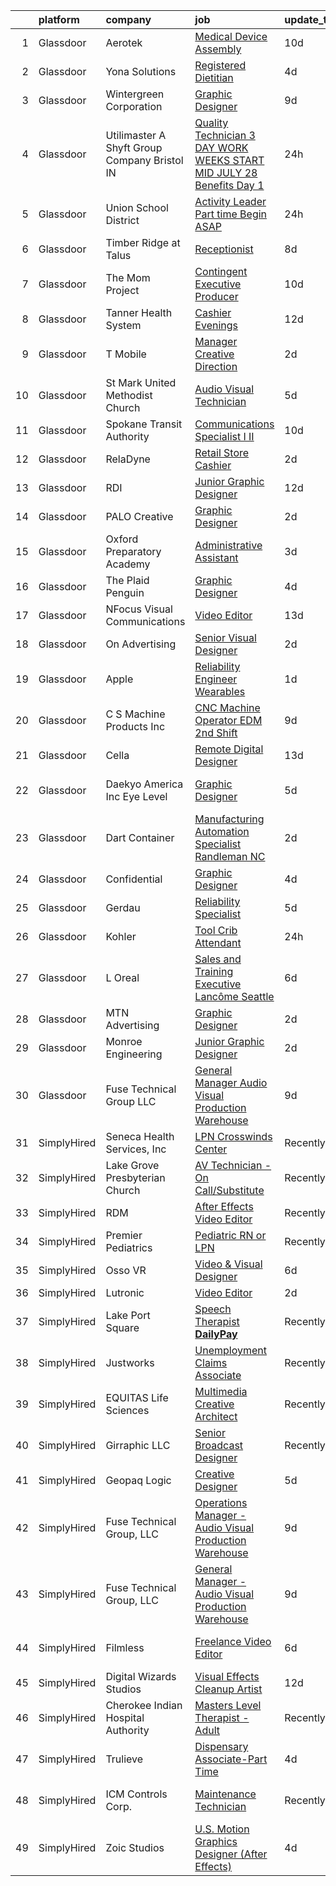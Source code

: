 

|    | platform    | company                                          | job                                                                                                                                                                                                                                                                                                                                                                                                                                                                                                                                                                                                                                                                                                                                                                                                                                                                                                                                                                                                                                                                                                                                                                                                                                                                                                                                                                                                                                                                                                               | update_time   | location                    |
|---:|:------------|:-------------------------------------------------|:------------------------------------------------------------------------------------------------------------------------------------------------------------------------------------------------------------------------------------------------------------------------------------------------------------------------------------------------------------------------------------------------------------------------------------------------------------------------------------------------------------------------------------------------------------------------------------------------------------------------------------------------------------------------------------------------------------------------------------------------------------------------------------------------------------------------------------------------------------------------------------------------------------------------------------------------------------------------------------------------------------------------------------------------------------------------------------------------------------------------------------------------------------------------------------------------------------------------------------------------------------------------------------------------------------------------------------------------------------------------------------------------------------------------------------------------------------------------------------------------------------------|:--------------|:----------------------------|
|  1 | Glassdoor   | Aerotek                                          | [Medical Device Assembly](https://www.glassdoor.com/partner/jobListing.htm?pos=103&ao=1110586&s=58&guid=00000182a04e05e681ad7f9b3d12c899&src=GD_JOB_AD&t=SR&vt=w&ea=1&cs=1_7a16d31f&cb=1660546844752&jobListingId=1008053229617&cpc=1B441CF255E04BBA&jrtk=3-0-1gag4s1m5is1c801-1gag4s1mijcan800-1b98a10a2a1fb40a--6NYlbfkN0BPap4QqC-RfVDUf5v6CdXejzmkfgD3shSagwWhZyoTiWcc9ksImaimfU62DWrMBxZ7HzWEyzm18ckhha4vhpci5mjyNwRKmPXuGx1u8V4GjNhRJrEGVGmuf72F7yQuN38Nn0BDQHlz0yO-xizoc4S-9jF-ut6wK2evEu9E5EIzf37RBu4Gs183cfs9SJzlsubNU3sQJ-soXa1_lkZ_eXaRVGHg07pA-AbgQEgP0js8zfg8c2JMzu-3kUgFWc7s2YRJ-hBcecPAVmXyFYho3fHZDmYbicr_yGNhsW2dkRXhoZHWwP7olnFhZZ3NFdDmNAlppePZzejkE3qPGUl3Cc8u-4XxD97GJFBj-KeqFYvRWZbF63FH1bjlYLzBRrQlTaxIvQnLYurfWDMPN_jk3dUKFH1V3IKL8jKXrqs0aVxBb-E3tUA4O2Ag0JMdKasGctiKb3Lipbo-HK0JTOvtr3QOCdXvfN7Y4VAwBKHSzElxp7WQZth1QIXEM51y5kdefCQpqvXBuImPeHKGUc6Lf3J9)                                                                                                                                                                                                                                                                                                                                                                                                                                                                                                                                                                                                                                | 10d           | Boulder, CO                 |
|  2 | Glassdoor   | Yona Solutions                                   | [Registered Dietitian](https://www.glassdoor.com/partner/jobListing.htm?pos=104&ao=1110586&s=58&guid=00000182a04e05e681ad7f9b3d12c899&src=GD_JOB_AD&t=SR&vt=w&ea=1&cs=1_d7512f53&cb=1660546844752&jobListingId=1008065247656&cpc=F7FE6DE0399BC26D&jrtk=3-0-1gag4s1m5is1c801-1gag4s1mijcan800-c17c40e279578937--6NYlbfkN0BHPBwNNBLqo6YSy8lnIlvANbeajYDBv2Ipczpy1LxJ-HQpAB-vWn48605ANEeJhmQ4roYuhSb61LJKIvJTzEr7-FXdRsr1yBwlTxfBDLgnm3fihUkgY-gD5eymqObru6i6vxCnd4Dcy2GXePAiOyIwb3jh3jAWUF1UbSQkbNROOac-yCw7rztAL_XMjuK14n0gjMFiQlMnn9ADoixPIX2cUf-cl0luICcdze6cUKWJCJzNNnutDlDTFxQclUKJ2SMMfZTZPMAXk_NvVb9wUucBdJHI5bLiQsFvnCN9mgSFdLkHNgWQUhg9J6HqQgwW0ID9hAbMMlTs9X85ipbzk0gvKyBN6d0PbxXQtlDabHQHs6BEYuIBuvfEAw1ez_FuAniqjlwnsFFLHmN64x8IPa_6YYDeV4gUDFp-7tR_kcBjwlHuUTfGvbPKDhtIqZr9D036s0rdRS2F7wae_y5rfGp7AH4RLKOK_Ih4JQyDi4rC9RvK3ZicDjn_LB0Vof6EeZEHP9D6WR3F2kqsmcBPtazP8B0DGZWqZJ4%3D)                                                                                                                                                                                                                                                                                                                                                                                                                                                                                                                                                                                                                     | 4d            | Charleston, IL              |
|  3 | Glassdoor   | Wintergreen Corporation                          | [Graphic Designer](https://www.glassdoor.com/partner/jobListing.htm?pos=117&ao=1110586&s=58&guid=00000182a04e05e681ad7f9b3d12c899&src=GD_JOB_AD&t=SR&vt=w&ea=1&cs=1_9f08f8da&cb=1660546844755&jobListingId=1008056107817&cpc=973E6D846143997F&jrtk=3-0-1gag4s1m5is1c801-1gag4s1mijcan800-63666c8749e3b599--6NYlbfkN0BOdG0MfL0cOT1OSN0QPEpRuqiJyxaT8mswcKoIHsGd35n1xV8ZIJNFMkmWVDTVhR4n62bVFb9-eNgO4mBg1d77lavN8BAb8Qm0G5lHHpwqf0HLDQ1hMTD39bYEL_Rowt86Dq4no_TgfwkrW-e7kjKchaRqHWKkW5sXwSSsGzE1kGS8VNtJ2CqtantPf-a_xG1HWe8H0tuGAwmxfi90irj8W8AUSvKpCgehqhpH3VQw_nraLKKWkdT87fFaMzBKQMKt-nqKc04Pn7w3Slv1LyuKBS2WN9FRzp9AeZvqUhmcAHKkvL2bsB3ZT7Ink7X1CvYSUHhmYAKrUVMh51U-p3yg8pE6bCJFvNUxlXodKocoAtoisfWZJT-0Y8tCKai0X7DIgWHdR1HyRrPUv6eiLg6iC7-Y8D76PAxjn2MYWWJkVeqSp0wUOY_CmEqxnlFIedWoRVARlxLhIOQD4iZsZPS2LpEJi3RCA2oBnKqJsM00HmRZgxGkVy3z)                                                                                                                                                                                                                                                                                                                                                                                                                                                                                                                                                                                                                                                                       | 9d            | Alpharetta, GA              |
|  4 | Glassdoor   | Utilimaster  A Shyft Group Company   Bristol  IN | [Quality Technician 3 DAY WORK WEEKS START MID JULY   28 Benefits Day 1 ](https://www.glassdoor.com/partner/jobListing.htm?pos=111&ao=1110586&s=58&guid=00000182a04e05e681ad7f9b3d12c899&src=GD_JOB_AD&t=SR&vt=w&ea=1&cs=1_a76a2c5e&cb=1660546844754&jobListingId=1008070492604&cpc=0C139D4CAD5A6DB2&jrtk=3-0-1gag4s1m5is1c801-1gag4s1mijcan800-1ece866d127f1be5--6NYlbfkN0CYi_rnJ6tDk9y6Bl7prN6vhWaqnJg32vKJIaeoAUM-eSaFfopV-gBi_PdUFMGZhoPUDvdcpiPRBFFU7M-5jii4OlAPAIvwJYbGahSwh6eZTlo7mIZYrhXDOqMUSwIs91s7XbiRHjiuQtNl5WzM4FYyVYVXvq2_Sq7TTYRuRfwDnXsWXSmY7MtxTe_L1Wh4iUr65fZ17OoYWcjGiM0Q1oxtZIas0n3Q0IWeF3QSOSYjRJTRdfnEQYonmqrzjGKOMJpslwM5ouBH6c_l94muSOe6I3O9LKhsYUxnXhU1t4K_ommLYkqCcuKCsgacIgkAdKbvcQbRxHb1EFHViRebEO-GonlkcVFzEfEVuIxKPUeoNshBPBhJtraETUwByIHQ0tT9qsXIyUxxBR900FsAlLSbQO3E9_b5L6UeO46qxzRdQDszJ-NlcSEHVH6TLcIs6Heg-in2gzM5-V0010EHdObZ_0Ksjcu0a3vAtQ9T_1RqW50e4QwK8PNeHyf8Odrrs0D6dXo4DP4Awg%3D%3D)                                                                                                                                                                                                                                                                                                                                                                                                                                                                                                                                                                                    | 24h           | Bristol, IN                 |
|  5 | Glassdoor   | Union School District                            | [Activity Leader   Part time   Begin ASAP](https://www.glassdoor.com/partner/jobListing.htm?pos=116&ao=1110586&s=58&guid=00000182a04e05e681ad7f9b3d12c899&src=GD_JOB_AD&t=SR&vt=w&ea=1&cs=1_f0cbd379&cb=1660546844755&jobListingId=1008070408201&cpc=44CD5376B8534B8F&jrtk=3-0-1gag4s1m5is1c801-1gag4s1mijcan800-f3a4d5eb60ebc147--6NYlbfkN0Bi-g4OEguhQEx4pjzkmulzkFDPdVMQm6g82nLRMcVRUMnZUr0y5XvhHGPLjYdim24et-36I0Fl6hfvVGyjgYtxD6CXFzDVtQgnWNWA8pbtQxH2KZ4itns7za0E1biC18aweudbPFL2Q4_Dj2Iu9KyAk5W-IIXwU4ufLSB-V6s215MQsOALKlMTniXts2OsXepqF6kdo_47ihhKq-NWMWv97iir335GikxBnJ-QW3eNPfk_mBK4nmWTG7NvhCY3rcJwy8iKtDDQwK7NYsrRI8QcsyyS1ixOLr19OmHIzm0kcCG9Arp6kxkIEqPQxUGPtkjYjbY19tg5AiQpf_vQ_SdagEeRC6Wb88xCwIExZ4lRvMWG3kcNjM7weakBeF_NJsZE3EAzJce8ixPWvQcNHnVCjEc-k7UnkSUaLp0yCuTTcHFZTs2wE9NtGOThZhFRe_O7zwKQ7VT6hbUHBYV8VO69o8OIh4hZZn-5Sbgb5UBQhdHeeW4IJMfJ63EUFSiy3C4%3D)                                                                                                                                                                                                                                                                                                                                                                                                                                                                                                                                                                                                                                 | 24h           | San Jose, CA                |
|  6 | Glassdoor   | Timber Ridge at Talus                            | [Receptionist](https://www.glassdoor.com/partner/jobListing.htm?pos=118&ao=1110586&s=58&guid=00000182a04e05e681ad7f9b3d12c899&src=GD_JOB_AD&t=SR&vt=w&ea=1&cs=1_b8d98ba3&cb=1660546844755&jobListingId=1008057360043&cpc=F0881FB4B112A732&jrtk=3-0-1gag4s1m5is1c801-1gag4s1mijcan800-3402d8197f4f5685--6NYlbfkN0Br4thk0pdpOurELnUPGQS6EXlLjFQ_cb75o-lTh7Fi_dwvhdvifNxpR2UmGjANAovtNxu5gWyR2v1eKT50JiKg8VsExiV_vQ9AIIfKPV9icG1uAHFAyBtGJ-To1H1EpheQrIXj9ol5pMmBR33j5OoVSihZCdfHJDUtAbJtpwA_hovJ0Gg76I_ohTheyn1NTT8wP9vKKIG12dS2P44V8TlaTVg8FTVNZgdkc-iwDXFT2GO9D9N6Vnn2LZbAUB_pjbRBszgt9mLNc08X82MZ_Inwwr8rFID3U-MyvadKaj0h5zAhYYmxhnuAPUA2HVmeTNn8aNVzMZ49zKfXVApSJr8tQv4Ya6rEuQKMdW6Tm1HD5F4frL1Wkx1Cvkl0y8Dg7oGrmXagCGXvFei9FvgWi42FqOLPJ2sV-rGYBhjld-9hQnfFEVhcEtNyZWpx6CB6-SnLNQqskRyeoDRnX2TWHKiotP4kk1xTvA5hRaw4gpQW4mwsHHXJmINN)                                                                                                                                                                                                                                                                                                                                                                                                                                                                                                                                                                                                                                                                           | 8d            | Issaquah, WA                |
|  7 | Glassdoor   | The Mom Project                                  | [Contingent Executive Producer](https://www.glassdoor.com/partner/jobListing.htm?pos=130&ao=1110586&s=58&guid=00000182a04e05e681ad7f9b3d12c899&src=GD_JOB_AD&t=SR&vt=w&cs=1_1ccb4207&cb=1660546844756&jobListingId=1008054367136&cpc=8D52E76475A7E842&jrtk=3-0-1gag4s1m5is1c801-1gag4s1mijcan800-fc51d4500d5b58ec--6NYlbfkN0BDp_epf89aHDQhKpPegNJQ_ldQpEFZQsM9OcONMGxWx6pU56EKHF58QjVdAUvn2gU5GWFgB9KEBR5KY-EWGV8Ae9zz1BubHG1MsYuFSypceZ7K0fh3S5H2TgbfbEl9vDqk9jsY8RalYQ-bl40KrPOzG1hW83XBLdU1kOkW6yqMx7ITmbWm1iAfzrcw91J1dLCM5vcZzykMWaX82KZ9wu9DdMnP5pS2PAHJXaGrMZjLAzw9iO0kvuefTRxhVhAQuVg6Wnkve7lcKZG83DewfSFTlpw5jzATrWCmCJ5aeZfxWlX7qshHIEXS8k9GvGzvJBLledLEEqXXZ46EWVdKYARzOYYg5ICC4E21UjsQ6nqIxWvZO8vpP7c8RWjOu2D48fmWtaXrF_Axq0SbLlmMvg2_Cy3_NgsK5r5q1rF_zKD-c6zjGmCp1zs-udV4c1445cJRrLBlmpkL9mEmDQmmeUzDOBEsGlwNwgXT1VH3sEnLtD0uQ8K8SP2wX_f91FKFdu031yI2LP7EHmkRTKyoYN23uNCOLcXuhbdKoJSAfbe0Wke2mAnZqT1TYtbu3eKXhTpXT1TtdpUNcw%3D%3D)                                                                                                                                                                                                                                                                                                                                                                                                                                                                                                                                                                   | 10d           | Sunnyvale, CA               |
|  8 | Glassdoor   | Tanner Health System                             | [Cashier  Evenings ](https://www.glassdoor.com/partner/jobListing.htm?pos=123&ao=1110586&s=58&guid=00000182a04e05e681ad7f9b3d12c899&src=GD_JOB_AD&t=SR&vt=w&ea=1&cs=1_8fd4b73a&cb=1660546844756&jobListingId=1008047239243&cpc=632C08DE5A4EA969&jrtk=3-0-1gag4s1m5is1c801-1gag4s1mijcan800-498b2623fa146e25--6NYlbfkN0BKCdUMHj31MbvWqdYQ9ut3BVauqM650n6ogWAXNo6TcCcdhyP5BUcVxw6cj4TmECoa17rw2XSr_stcXydH9lPnUrUK2xfusG9jb2TvjdjYxrBTtFBjAdwYoLSRlgSGRrMIQOnQzXcWLvMcozY3GpMJeyDLYqxM7IzgL7EyZS4oxk5X3oKAYd80JV1w02RGMyJAgvXWIGVnpLK-wDT-bi1nyGMtjyMDfxNUrJi1hTHCqK7iD_7-zoOzYGDPXOGN7iTGeyHob1UC7KDeFtDGBPhE9whk-ewxGlZgAYnETI_OiQBGSSj26aF5VFmoCpzhGvxKkC9aBloA4x5tSSbwHqbO_Cyg4XT_7X6c8BFsT0vtv2Csi-6e-y9RhgpwqEZiq5SqCgJS-GREwS5gvj6kLjPByIa8WQkDE3MEuNTbbePfjwje0HQZEzPBQ1uhihYnugw3OHCJG9U2AbD2tyaQ6AOEmgZNAOEwlq1IE9PCeYgjUUVubE4N0j8wA0Qsqly2IMZa2k2MCx6fEADLkyO9x6eUSCds32WLip_h0woqOAJtuN6Vfpv9FzW-eRja7pWVHcfPbY0wUCrlpVoYgLIvM6nxTRoo1pDa6_LGVFBE5bAMiDElbaUniXc7_JOlH7OEkBtOdrLVUGDFyQ%3D%3D)                                                                                                                                                                                                                                                                                                                                                                                                                                                                                                         | 12d           | Villa Rica, GA              |
|  9 | Glassdoor   | T Mobile                                         | [Manager  Creative Direction](https://www.glassdoor.com/partner/jobListing.htm?pos=124&ao=1110586&s=58&guid=00000182a04e05e681ad7f9b3d12c899&src=GD_JOB_AD&t=SR&vt=w&cs=1_48e680b4&cb=1660546844756&jobListingId=1008068319564&cpc=ACAF1607C5C1E404&jrtk=3-0-1gag4s1m5is1c801-1gag4s1mijcan800-ea0a85a0f6f6ff91--6NYlbfkN0DQ26wr4AzmoNOeS9kS7NPMaLEmoS4rCSw65dkfRS7bcLQnteT5HHk91g-s4HGF1gQrU5fbeEKIkrDb2nHv61OEcxz2CJV33xnPWT2BpBh68BnYgHDyjBMDVAICx1W49GFYZ7qnBsHMaVwfsEqpZWiI7TOS2aTV2PajE0gIQHudyFq2puqP6lMg2ndnRI2bP1U-bFKOo3j4cu04XbSQiIBzeL_UdbWdd_KgVWkUt8sQQIEYff_6j9PGs0JgP0tYL9XKaptf49-tqCT2DKK2FYbA84lkOT7G2DmCoOPPq9Ax03qXah9XKtvGjPYylrh_qKoUvTgSOIQlNYyI_W1udJJLC4iqFxSJtvC6qCYkmGbYrNVCwiS-yq9FCdVBiSQKzrBoYdszDMoTvNvJ8fia56ZdD8A7YmgIPDGaOVbRnhqt3Ym5kQ7d6_OUMyVLz3-IO77zS7w98YORpGm3vXN4fe1U69lWqsMYjOYsL3VMCAd2Ot5qp-bcH8wP8vsVXOjPCLa-S91EAe63FrjdcJXQxx7hGVJydiEAeYCQHoWF1w3_HaqUTK8uQXV4nOxhdN27qfn48A3t3Z9PTs6S_bgBUqN9Mr6-fk1rZ7noweAhGGxytcDXu-QD4fpSdjrMj6hqHjBvn65TyKonTWbbF3IVtaXPvaW_7bwkdWe07pguIZ9DnhkFhu-k6tgrOtDhN4KgMZgdfeNpTmoSIDu9q-SZB-gWD8sP-ZZ1hSft8ngUGMEuE9xMFpkJsQVWK9rbWDWg2o6v1Oe7HLpRLduPQ7xVISBb-Xhgd8w0kKpJoN6jeETbO6QJE7aRgd4g3d51gx0cUJnKp7flTx-bkOtcuS1jy3S8byo2BOiQBVFoArKVFlRU6lu9asbetIiTs7feg1dzsBnqXGmo_F6onsTARVTIkJqo63ni6kxfYP-dGiGpAcrLORUehecvCKHrMvKe4jOR3uX-_qktgT8OtLeULUumQlpdK6nRg7mqQNGTHl9dtfCu-oVQI91MIVVaT1tznk63npgoLBHCEArKsGn9-3lfa_BlwLjB4uECcXM3PIRUzJ9fxaphBv0_CDpj5i0EvcTGTJIMSmT5mMKIlppxrlgi0lEM53v-j4JuJNnQlcXpHyQNtEq6dpjudQeX) | 2d            | Atlanta, GA                 |
| 10 | Glassdoor   | St  Mark United Methodist Church                 | [Audio Visual Technician](https://www.glassdoor.com/partner/jobListing.htm?pos=107&ao=1110586&s=58&guid=00000182a04e05e681ad7f9b3d12c899&src=GD_JOB_AD&t=SR&vt=w&ea=1&cs=1_15dd1c25&cb=1660546844754&jobListingId=1008063027708&cpc=BFE8C4BF51BDD557&jrtk=3-0-1gag4s1m5is1c801-1gag4s1mijcan800-6e4ee7e4604d3f7c--6NYlbfkN0C2SVAOpOeIWQkPp9EeCSLxTLheLRty2uanDx8E9nXZ3rFVmSnLRG2mN_7jzAXtY4LhuQvNzz5Vx1cxdoxrZJp09jcaadZAMEoB8jO09QTrXntNjO0gkzjSkXG2Jsv3Yt6Jt0zAiZIcbjwPBKhgUq36-OkEOeclGHHMAbvC47HFaP6PIFgUTD_436KENfo0MIwu5GXcNlU4BtCyl65SPijVCTwnxkhYFRRiXPhNZ8alm8iNVSC1WTj7rCbZ7GUz7Th97F37t3VtF1408Y8M9CzIuONC4_qs0zM_mQbj_PR0nZKpPJpghqcbNllld8X4Oqnzj2FXy3lBtQfqMiXofltEBZcA8_PfOhIyEXpGOVpYO5wrrwLQ5jpRo0B0afi5bpeuJBgMQhpNemnw04aAKohVmd3e5TeOgy4-iU0G86fXFgQywAJthoSWNLvc-fUyzn2OpSq4rzOvJLl6Ge80P40a31PeHucRhMcIuHWTXVMvLE577py3VDpgwr68NVRda-CPHe9xUsV2EQ%3D%3D)                                                                                                                                                                                                                                                                                                                                                                                                                                                                                                                                                                                                                                    | 5d            | Hanover, MD                 |
| 11 | Glassdoor   | Spokane Transit Authority                        | [Communications Specialist I II](https://www.glassdoor.com/partner/jobListing.htm?pos=102&ao=1110586&s=58&guid=00000182a04e05e681ad7f9b3d12c899&src=GD_JOB_AD&t=SR&vt=w&cs=1_2bbf6e7b&cb=1660546844752&jobListingId=1008053269999&cpc=A7A9761F5E24E39A&jrtk=3-0-1gag4s1m5is1c801-1gag4s1mijcan800-ef3daf441f291ca9--6NYlbfkN0Bm17id83gz0cVTF-yeVyZLF7FZLQq5jOlPM2qWh4QNomnenN323fOmCLlXZeTWMXbkTKquYfFXwRa-gBjFWEOipQatTPS369RJqUq3luns09ofznsg_FQcTaM7rwzojCNHcxltuOvvgUNqM-OJpbNyKUSPHeCw2RzNkA5CAypZwH5CeDFdxd9X-QHSbALiKLX6CQO13KdPqR7HN4UkcYFHtccGXmEGESklA0hrgAx5_U5pj9KKGiWk3EP63zbdd8UnXy2hbZQWziGfcx_ioYQwniXCwTjnWBvvedUJuVOarx1BbRCW8MCl7QeZVKQC0Vx9UpwHO4EwVoHKIi6oSJXNVKcCFU5k1uL0yDKfbk3wtnSq0b_zXOGvOQyrnHXKLNdA1Z7BEnvgr9lVyl0eQ0AMQXr8pRo36rha_5vA6x1V9Kse2ULyzCUtf557kv8sf_vK-CaTfhEGA4QiND8VGFtluYzVFoa3o_wusO2_5NUTiEeU_AfIYdDlyPLH5Al40pntkrLoxo2ZcG5a4Ez_wnxYJd4X01Je6NtPYJAS9grlLNneSUU1xOMD73DRxrAgwZPXUsLNL6ezFnUeCi8-WSnjc5B7kKq6gevGBXYC7zUO1h_cwZxI_bQWX4XvFlr3CnTlPpHjAssBt4cQuIEuwZvkF7bRRoS_VNF1E7QGyIJYXI6xd646GJFpF4R5Lc8ZzL8K7Ak8xGeY8cdZK3n_qe6eN-zuNPgeXdI%3D)                                                                                                                                                                                                                                                                                                                                                                                                                | 10d           | Spokane, WA                 |
| 12 | Glassdoor   | RelaDyne                                         | [Retail Store Cashier](https://www.glassdoor.com/partner/jobListing.htm?pos=110&ao=1110586&s=58&guid=00000182a04e05e681ad7f9b3d12c899&src=GD_JOB_AD&t=SR&vt=w&cs=1_16d3b874&cb=1660546844753&jobListingId=1008068877502&cpc=F17331D9BECC482A&jrtk=3-0-1gag4s1m5is1c801-1gag4s1mijcan800-b36aca53aeb8e88c--6NYlbfkN0A72-8lX7zhyQqvAwBLSO_TxQLukvLk7KAx6eFUkC_Mthfu3fXaDtMAnETVJLbT9yH2MlpaD-oTSWf0FaDG_b73S9K9YZoVP6hJ05W9bxpVlWsDMDLcbZumcPpdzecj_PrZ3oq1WyEp7u0MoVcIOUwtFnDgMBLB799CnqTzvXJB98-2-kaTCoyyujXxktHbZQzkzLM0i3smouTqWNvanRyqClQYi1V8JbRoCDRWDWO-sehK-NNXe1zp12vllxSaTc0YRvLRWk6-iyGZXt_teTrBsGA8sOVvzUMkc88fxEiRuz56QULTNPC64O-qz84mC8-nIktHva4_3Elbd1JSIIWsi4C78AxiIanLWWpI1pBvnx2hX4CuGBPa1OwnbpLXUNLPEwnBMx7z_4A_V7GDHzQ1_CVrefDHMC6p44yTY2QSO3uOLpatZ8oNXk-xhC-REzcWaxQEBxei4tsrt4e66WbPrcq4VBzj50w941LyxiZqYnmrIQB3awd3rTMEdK-Da5mEwaoHqQdgeQASc6tx5syAt0ND5KBm9I0%3D)                                                                                                                                                                                                                                                                                                                                                                                                                                                                                                                                                                                                                          | 2d            | Delta, UT                   |
| 13 | Glassdoor   | RDI                                              | [Junior Graphic Designer](https://www.glassdoor.com/partner/jobListing.htm?pos=108&ao=1110586&s=58&guid=00000182a04e05e681ad7f9b3d12c899&src=GD_JOB_AD&t=SR&vt=w&ea=1&cs=1_db93da58&cb=1660546844753&jobListingId=1008047792371&cpc=B2C3004C5D07113D&jrtk=3-0-1gag4s1m5is1c801-1gag4s1mijcan800-d8ef0bc2bbcec5d7--6NYlbfkN0DdNONLqhA8z6QrX6vw37qu8cGScUjPKwqVQr3YAsb4-0eBp-RYgg9wh7qUk48AVuOAqBxdSBybmM2NVdrChKCzUqsdmJE5szkNoDt_nK-dxr4xOmjaPFYfK3XPOWXqao4BdprBO8pakyJxbCgT4nXyF2QSqlujt1moYQTE7-Gl-9xz_0d1RPv7OQT1_IkqpMH_IUdqwXHAM0m0WntlVn9KK0JbT6UxCFrCjC2_GhTGP26UY0O45z-MsAG8Agt9SVlFNzA_6BYPbtwa1ZWJYk9UfTdmEQ6RYxsXVqVvS97YQH3lUosFu3XDcUUNuxC6Fmbv7tlOI_5LciPKe-QdZKF_kKOIOTbfuPGI41MOXRU1g06N8Qn61RazMDt9kwD1th-d1n86WNDUdogcLuya9E4SerU4fp9JrCzP9hdMg9TKTx1qpeOULJKXiZSL9KlioBxe4q1txYK8a6mkwxyXpmGCLToFLNZiX26kuJ9WibZqnq0LT8smn_Lp0eZKJxHgJhhzC6BxB4XXHA%3D%3D)                                                                                                                                                                                                                                                                                                                                                                                                                                                                                                                                                                                                                                    | 12d           | Rochester, NY               |
| 14 | Glassdoor   | PALO Creative                                    | [Graphic Designer](https://www.glassdoor.com/partner/jobListing.htm?pos=114&ao=1110586&s=58&guid=00000182a04e05e681ad7f9b3d12c899&src=GD_JOB_AD&t=SR&vt=w&ea=1&cs=1_85764a49&cb=1660546844755&jobListingId=1008068690843&cpc=AF770993EC679D41&jrtk=3-0-1gag4s1m5is1c801-1gag4s1mijcan800-afd6fa2a1e1efaa9--6NYlbfkN0C2SVAOpOeIWQkPp9EeCSLxTLheLRty2uanDx8E9nXZ3rFVmSnLRG2mwjCX1CB9XqohMW6gPayc8HKZ9y1WDRRkY20biAkX3TFkqqpiYaD76Z5Bm-tfANsK72nN7_rdT85jg5mkQ4LScTgoN7Boxpn_viYvV6Qg9ViMezNOtNB3RwtPExx_jG6Pat8MSGHseBnNl91HoOTFBGtWuQ8Rc5C3J4WrzMi5BgN2vk-6H34IsE7J7SsHqRF5tpFkmTuW37L63h95U9Sa1AQEY-__sSHetsxii5nFeuwKF6y8M0uzJY5eRTx1CV2URZ9zMjCHFBLPXwUQYO-f5vlrBH-DVnoQZiXirUT4aAiNE4YQoo6-qd0TECTSP9yRVzm6jXI5S1YhH4KsPDHPrEq11DEMWyHngYIArTPPQQaiAv0pD4MrfzQo7Yv_N3GDaN9HdcD9JsK48mEw-Ih-s285GyAERrZohTP6sxgvfEhr6XHRV0w9ro1t7b_PNqjH)                                                                                                                                                                                                                                                                                                                                                                                                                                                                                                                                                                                                                                                                       | 2d            | Youngstown, OH              |
| 15 | Glassdoor   | Oxford Preparatory Academy                       | [Administrative Assistant](https://www.glassdoor.com/partner/jobListing.htm?pos=128&ao=1110586&s=58&guid=00000182a04e05e681ad7f9b3d12c899&src=GD_JOB_AD&t=SR&vt=w&ea=1&cs=1_7e6b7284&cb=1660546844756&jobListingId=1008067388614&cpc=F41FEAB56D215062&jrtk=3-0-1gag4s1m5is1c801-1gag4s1mijcan800-b12f74abba628af2--6NYlbfkN0AMXcFdFWAom7urjFbixIx1mC4nI7Cra5WS0yckyZpBxqOeiSkYcfz4d67dEAdTdYurcDZOeSCQHuvskDpFpO90w8iPnYXeWx-ajtjHkZG6asna_eTXbzgNA8ZbAvItFoCycnBVWMLdLPVfJ0toJ_H9vM6ZTq3Gi6D7A_Qpavo7FhYE_ueLriyJAo5rLtlo0s88hYWqe-AgLPIP2q21bidL6s0sCyJrMcddJSRoc-xZh7dzmMTig00eCS6Sv_nOqr1ZexsjS-XMGQmmMYg5Un7IAcJ-vLRoXxGS_kqVnm4LDf-2P1IznjODRvYew5SRwGDxPbR_F1Z9cNnXjNvAjuoQixt824c3wnmUNcxhejP-6-KyvMQIRcJXJoeaj8yCtbeqPAM9YD1Q66NHXJvkreplsKNHSpOG2h31ZPcxNTF7ano4aGlmmxlWAitmivZEg-66ccrrJYuxWSd3xhAjAtZl7Yr3zTcJtxmssqjDsXud7-naloE6u6dEgy-kU24pcng%3D)                                                                                                                                                                                                                                                                                                                                                                                                                                                                                                                                                                                                                                                 | 3d            | Aliso Viejo, CA             |
| 16 | Glassdoor   | The Plaid Penguin                                | [Graphic Designer](https://www.glassdoor.com/partner/jobListing.htm?pos=121&ao=1110586&s=58&guid=00000182a04e05e681ad7f9b3d12c899&src=GD_JOB_AD&t=SR&vt=w&ea=1&cs=1_f1efa218&cb=1660546844756&jobListingId=1008064898417&cpc=75B6770C194DCF89&jrtk=3-0-1gag4s1m5is1c801-1gag4s1mijcan800-823583b0a8c5fe24--6NYlbfkN0CKNvdBtBh9SnuMcnkEvhJOJZTsmZHyY3ybnWicrfIHv97nR43vVhO-zouZqeg3VIB4hUUBJP4eFlOAxfWnSczusT5tQFT2s0anS67-HNFjArhKvRd9NGwCotoSG6u_X08ymLEMnpn2xzWXpo8Wd2weJpsEXcD6orz2dgXr7OwNy9kAXKe2FBM7twoUhBlp4egLZ5-N_5yBevxOrO7WoB_lujLIbgUNTp_OOgNEk5R9yJ_tQOoQGGov6o2qmQaQmlerleig2ziYpXc85pRZlo2w4eD_1At6bhge2L_KO1IkEVw_8c2OQeMGhhFpYLNgvVSFpbRlq0kOp4XkQewf_SVcqnWM84dkSNSLwhJbZBQfO0SlKjDhhfB-tXbByQjKPCoVUdaeYqtKGsoY2RYuP2jNjTRU28pWqBlL59y9ZvHp_vsK9qkmP1yHODGEMUNJSZTsipcFqfgOXjEgi3ibBMiWDYsIaogPGL5JsmibW5SboMJ8uPsVCVG8eAzmt0D-ZkU%3D)                                                                                                                                                                                                                                                                                                                                                                                                                                                                                                                                                                                                                                                         | 4d            | Charlotte, NC               |
| 17 | Glassdoor   | NFocus Visual Communications                     | [Video Editor](https://www.glassdoor.com/partner/jobListing.htm?pos=119&ao=1110586&s=58&guid=00000182a04e05e681ad7f9b3d12c899&src=GD_JOB_AD&t=SR&vt=w&ea=1&cs=1_19d1e976&cb=1660546844755&jobListingId=1008044745124&cpc=1D891ED3EFC3904E&jrtk=3-0-1gag4s1m5is1c801-1gag4s1mijcan800-cd67fc8354c3cdd0--6NYlbfkN0CPEiJEzZq4I_K6S6Q9VC1QMfIsI0INZ1UYi7vjgDL48QRk5qILklQZETsgXmrIcJ3RbwxEKTS-GeFnaN7HHC0qf8WliRQfpflbY3oW6qNJrtIKqWOw7AdzVTgnxNfViukoyEHGz90V949r9o1vL9a5bqzRIxXscYFyG76gSFNp5vGN8GgOlBSF8uBv00ubxgamN2iAzfpp6mZYGNDE1auwHzicl8UFxuRWVCvtiKLJOIe4fuV9Nu9TU9no9qmP8hXV_Gb6SYa0W1NCi1Ju-UmfdkJG6CqH7fLUQzEv0MCnxuw3Wc4IpbA2ylfKiESCUuANk0pFBnzqLavJK51ms9JEINOJnylrnE73lwQUjky_Byyx5HbDBMxYTc9n8IGGt53G8iGtvPuMPPHguIlkA-4YX1sEgTwQSBKWY7kwLOy1wlfQ9SeW-bhAqFeBsVQzGKeV7iHlDjpbf-Sul43dtcanFvMBcBDOvy9jUfaywPFeqScqQcN5I_zO)                                                                                                                                                                                                                                                                                                                                                                                                                                                                                                                                                                                                                                                                           | 13d           | Lakeland, FL                |
| 18 | Glassdoor   | On Advertising                                   | [Senior Visual Designer](https://www.glassdoor.com/partner/jobListing.htm?pos=106&ao=1110586&s=58&guid=00000182a04e05e681ad7f9b3d12c899&src=GD_JOB_AD&t=SR&vt=w&ea=1&cs=1_4e55fdb2&cb=1660546844753&jobListingId=1008068888667&cpc=EE7F0D06914A6BE7&jrtk=3-0-1gag4s1m5is1c801-1gag4s1mijcan800-27268be234df4a97--6NYlbfkN0DBKcLkHQJdWO0x6NE3hcPtMelplUmz-gl4lewHm68Zk2tgVHBSQ3M1q_UvSyhb69hhFl84UahDphYmm890IdEwkn_B7W-TG1ygd3ra8GJ07ulWL23qL1EiHELCMh1EHHQpquphheumxw5F1svTeO0raewaLbfEPmn8EYSjX4plJhgZuiyyAI9XQoHt9Y7AkkHamTF9Vx0N4ZuY7D2QYRvvls4cvOaXKjRtNXUfXQ7-WGjoFqxjJRtuO6whPjEr17WGG4C07QJnd__pQtAIJT4EAep3Hzi8IThs4tUBXILMfIxKaaiL1jpzyquTGulTsdIEzm58EW2_i3-zVqUCPhMALEBheqA-ni1VyNEzI701tRnWQ_Oz_cmdwCwRiYY3P4olIHU3nM7R3HkhNrpAcJKjpsHm5Iy8YFz0NFenFoCDLRMZRdWEYDgF2TAUYnKF2RP1gfUIpiVMQJ4ggfIHscwBU0gGyOS4PXtV7miKMm-mdtFFY4_Np4KagXwJM5E6ExBzO_tyCKDhlA%3D%3D)                                                                                                                                                                                                                                                                                                                                                                                                                                                                                                                                                                                                                                     | 2d            | Phoenix, AZ                 |
| 19 | Glassdoor   | Apple                                            | [Reliability Engineer   Wearables](https://www.glassdoor.com/partner/jobListing.htm?pos=129&ao=1110586&s=58&guid=00000182a04e05e681ad7f9b3d12c899&src=GD_JOB_AD&t=SR&vt=w&cs=1_b8c89310&cb=1660546844756&jobListingId=1008069556032&cpc=8795CF9063CD573D&jrtk=3-0-1gag4s1m5is1c801-1gag4s1mijcan800-d4681b183c7ea827--6NYlbfkN0BvKrLyj5gPmtZO9T8euul8TCxuuKNOtzRJOomxnwSEodTz2Bc-sPZlO_uSwsktAejuHhZ-rYYN_ADalGXcsfFh4GTA8eebYCS_qSRYoEJF7JRksK4EH8kY8qsE7LffMT8daFn2_irPO9mslbinlqWx1x6RK-1l7GnzHfHnOn64YTNt9Bz6Czh1xGvCAXeflKMmodaqh5Yd5nUxXV0JIE3E4TpM-7mojcnwPpsBlFDOn6YXJr39MjdMLfehUTuw0IGS-jZP0mid4Lxv9O6_thRToWFI-7ByNNgv9Q7gbqUDctazs9hurufrNvAEb2SAa6MAz4o-i2HGggit_pCtTM_3K_T5bjMOICYQnhtrwNPaxyvffchw4x6coDAXvZligzaiVSHJ25YcsQIF5BnZolX6PsMTXkk8a8bINgqXrr2KAuuKVaeQJ46t9OSG0pA1-bWx4qwMYKryqehxQD0C8uYYMfCz16X9PpNoS3i9glNHONrD-pVndt1s0cvajKGoKziMzUzT54nOFv0HZiIRg2K9PM2_aYYYLJANZS24J8M6EAJNG2pono6RKAwLKb2fc4XFQOydS_5dmYcHEkMA061YNsMzp-hB8zuPOtIeeQ9ix4aiDczf2fp2ghEnr7Bp6Lo_hhoJOYYd7KhA_LROy6U1DNW7mYvX_XhLanqvk-S2nHLcsNBq6qGRHGRNifPguI7-egbTlC2h1us3pQXXMtwLPEKW9Q3ghnEsWT_jNyKtsvEFqifKbznmoqDdkxdz__fCP_LGMJvwfHPX7FcHUPoQC7sIcoVZJrqA89eUwk1bkkBh_RViJDKfRCIsPj7E4GAyG6Q1ILCmhovnAeQnNTr5jmmtDveEf8WCr3eRzN0WRizyKnVwUXhsGYaNk4AHBt1wWcZ9qiP1aiQO8lANModAK9WBjkAYb6byP6YvpFsgK-UktCSC0s-2wgmxlY4KrHppniXcd8gR1OcyexdzSTnE)                                                                                                                                                            | 1d            | Cupertino, CA               |
| 20 | Glassdoor   | C   S Machine Products Inc                       | [CNC Machine Operator  EDM    2nd Shift](https://www.glassdoor.com/partner/jobListing.htm?pos=109&ao=1110586&s=58&guid=00000182a04e05e681ad7f9b3d12c899&src=GD_JOB_AD&t=SR&vt=w&ea=1&cs=1_89185b82&cb=1660546844754&jobListingId=1008055389388&cpc=54F93F5C0A7237D4&jrtk=3-0-1gag4s1m5is1c801-1gag4s1mijcan800-a8f36db0ff17f792--6NYlbfkN0AYQCUbatXbiz87QBb4IeQxt0ZfzY1fLxbG4pXNvbm8uPd2KAdcRwLMtQDQdlHjnOXF-xHhHi5Y7w35PIaIttJqEXtpRQ9AC-dZbIJBnj5JowyRMfsEPBPanke1PHWQCly1KOTGowfV7bebuyh8MCq7EPgAK5LgljmeEhspQFrGZTxtF8FaZ0-b-UJfNQ9djuqwULarTICBwVK3jR8aWp9FqLvNEO4ifOjpNlz0oC2A--uTx3FBi41JITSjWPnfJyrkozepMYCd2vDfd4gWGHROl6UpWJxt-mz7TJVUAdZD-enMFpvQdTo97c706cZHAT79DZGw6ZCmBnkESszvs-JT8qkXT5JkyZhNXm6S9wFZC8FgQZKXjeRWKZBbIcNV3COMdSn1v4AEWwNG5IZrHp3MeXH4SIB8l_tPvZmd6tiW1qKe3IOqBClO2U8HBSbhZLMpjS16xIdBcbEhhzK8hfcVAiF_3aAkN5qkBDhbbiv0v4kzIpqh7_dSDkSC92PDAceP20YF5pLoI09XiyygfWFabZN1D5igpZY%3D)                                                                                                                                                                                                                                                                                                                                                                                                                                                                                                                                                                                                   | 9d            | Niles, MI                   |
| 21 | Glassdoor   | Cella                                            | [Remote Digital Designer](https://www.glassdoor.com/partner/jobListing.htm?pos=115&ao=1110586&s=58&guid=00000182a04e05e681ad7f9b3d12c899&src=GD_JOB_AD&t=SR&vt=w&cs=1_25374d02&cb=1660546844755&jobListingId=1008045065446&cpc=AC285F3A3ECA6BB0&jrtk=3-0-1gag4s1m5is1c801-1gag4s1mijcan800-04b34a2be98ed296--6NYlbfkN0ABL5jwqrJX8j4-zsE1pdctockIOMh3bUiDojLxDHSgft-IBPHc-ugKxXUaFJpc9dff8iNwAhfVoo3erchRcY9qKtVPUJc7OexNo-7Xw2P7SY2uK_SDtZZbcwb-lANVE7hbjbxNKr7iH7IC8etx8tkIbfNu38HBo1cQSNAK97IfZEkkevgLcspjkTUt3ry7D0fMwyt0I6XZFt6-epoDU7WuYfqAE-zsl6Hxppm3H302yhBh1AF2NDWRgqhlzcOSILE-8MNfUXDU0I8DNPKrZp8o2VALiHunlvRrb-sCWUheJIjby8Qh40xO0pz4VaX3P41Pxt7qzuC11VYEWFPOusM5AC-cNxdEJRQ68fTdyM7CX3juRjKQpAoaDCEnAC1j5D1RZ5iNtp5K6unkvls7xDoL8DqRGcgaEf7A8fjUXYalCyaMBxfmLc1lwj9XGMNg2ZF_1l_llvI3jdF92pS_JXQU4E3zqhmNgxbdKK3YesTD7SDegrHwCTPZsOGxZbuv167RFl9THWafFR8Fyx1gzAVMjjywMJ7cB5LwXrSzXAajGNOmkNC-p95g3AAn93tREfecWtkxo5zgvRtGvxse10P9vvMGnezR4zjQLvc76a_GlMzKH8eN9SgDvNC3FJUuvIFE09REGZPPauZJgS2bquyVi7LG_h2UqThXv4Se7s_-QtLdjMSwbbt6pTwqaVtft6HQl3T4Qi3vS5n5qUmitBVTSj76RqdJ2NiJj3cLN6QGhd9cMn8p6NIc)                                                                                                                                                                                                                                                                                                                                                                                                     | 13d           | Bolingbrook, IL             |
| 22 | Glassdoor   | Daekyo America  Inc  Eye Level                   | [Graphic Designer](https://www.glassdoor.com/partner/jobListing.htm?pos=112&ao=1110586&s=58&guid=00000182a04e05e681ad7f9b3d12c899&src=GD_JOB_AD&t=SR&vt=w&ea=1&cs=1_920dde26&cb=1660546844754&jobListingId=1008062939924&cpc=F5E96E35A1725171&jrtk=3-0-1gag4s1m5is1c801-1gag4s1mijcan800-56a7dcd857b4dfcf--6NYlbfkN0AYUfIZYEnw0ZWLQ15-hEi6qBVkEbDaUIDtRag2rCwzGPK1xRKJNznJTqjnH6f-Sn_0zZqn66lKwSg_7ud4sMe6HXLcszS9QszcMoGEc8aPczjgcXVyphYMEqseWzmAMNaVO9UCznHweicvlzwodL8U-KJwdiIBvxLOxeFHgPRNVWj6bw_xFYWCVvbch5hR5PUYBLaSyDALhuwbaeDeUrxqIrYhLqOR8w41V-nEWLfo-d_6iaG4s0H9Iw05Mt5io7PYKprwqch_pl4_SckdhE2d_MktvsoFDFCUXw3rUdMwxiP8cefjLp6EwqVmGMT5ItPvr-TG_GjLxtPSAGr2dTVFLnIcUjWmSyyNqavOhTyk23hjN1wQo5jk_KPd6-iIVYWAaZLJv1l_Uwj4teMKecKw2xiMHR6Yq2fz04FNkvxrn6cAkj7mgY2tgAivZa8Yoc2Eh40S-kw2QDH51Y4i148bhiCX-837ZfQNfd6hEaVKgVwmYEJvV3PnzJImc8Dq06g%3D)                                                                                                                                                                                                                                                                                                                                                                                                                                                                                                                                                                                                                                                         | 5d            | Ridgefield Park, Bergen, NJ |
| 23 | Glassdoor   | Dart Container                                   | [Manufacturing Automation Specialist   Randleman  NC](https://www.glassdoor.com/partner/jobListing.htm?pos=120&ao=1110586&s=58&guid=00000182a04e05e681ad7f9b3d12c899&src=GD_JOB_AD&t=SR&vt=w&ea=1&cs=1_7c6b7feb&cb=1660546844756&jobListingId=1008068488243&cpc=BA15C3E50D27FFE8&jrtk=3-0-1gag4s1m5is1c801-1gag4s1mijcan800-a792d7ec83983ba6--6NYlbfkN0ACefzDl8eC-3FP_w0JZ024RmUTBgK-VQ6z_-3PnTW1aaehEkk-pkChykiHlkufMlfwRAgiBZ8VFt3xp0Tfjv40bsnUhC2Pzr_p58l73LUG6ZkzembyxxKAI-zdVXexkt5KfipMMs1Lhip5utS_7dbgsNMrSPM9mkSdOZ9dkrU1pMF6G0d8Fby-0iSSnQkouGNqRxUrrTjParkIH9hr3Nh_6EXV4S5MGmD3mMYZFyAV7T-eel_djhK9ajgRDULPnwunDlQEF6GKkkRDodQAJObtidyIOEk7VnRRTSaIpq1ODRsAz8oJ_Y-D51E7uv5seM2w54d3lZlMkehVoOfhvgl8XtwfAApZxJVnis3dpqK9HP0jSVGAyw9LpIBErhGq7hPOJDFFTkRYiTYkdLYx08APqX64LtSoikB2u7NV0lySpmg_Fcj8JumrzXTikJ-p4vaNVnTrwJWsmbwsEdTJ3jmMznhRKhAnnxwb7oDpCA1b4KeDBDozXx6lHe2gl4Whws0%3D)                                                                                                                                                                                                                                                                                                                                                                                                                                                                                                                                                                                                                      | 2d            | Randleman, NC               |
| 24 | Glassdoor   | Confidential                                     | [Graphic Designer](https://www.glassdoor.com/partner/jobListing.htm?pos=101&ao=1110586&s=58&guid=00000182a04e05e681ad7f9b3d12c899&src=GD_JOB_AD&t=SR&vt=w&ea=1&cs=1_90e76531&cb=1660546844752&jobListingId=1008064714259&cpc=E706C0852E54835B&jrtk=3-0-1gag4s1m5is1c801-1gag4s1mijcan800-5f311a26ce1879a9--6NYlbfkN0D788tVLZnHYB2JKTLmCXo4PydfvtZKcdbYx6lxKaz3IiSI8Kq6TbbUkfBo5TFMGrjtQIvXXQHdRSCK7oc7zOhrfYSftzTKQG4vtdXR4l9lRHQp2wJ8Uxm8GVcg2MY4tUMGRH4PDyrIBCncEwduDCHiCcihwDEFot1oEp_Clj2k9uoS0x43yvC7DWfuv_VasdLN5wLQ9oQbDtyT6p3QHbIgET0FJsI0u2tpyL4Y2DuT_CW9zOKhQYhid8HfkIIiQGXW8OyxkCpGZZU2-FS7yUYsOxkRlpZu_yf2-HB3R786HOpRWgDFEgPZaycX6LowovbFA-wBI8IZuQn16fWZd4RuQ7cPKSNkJO6CC1vxDGWAds-FPAL5hict9fbpyYv4vTH0UeM_xbY_oPCtW9QbXrDmq7um1-owdT_LfGO2jYDHbCix27CvGyYvvBzoTRClRBXbdo5piR1WWO89BIuPkb05dH7CcJ3SWqP5cD1IgEwj1cBXQj02qmmo1HGZJE5pTE4%3D)                                                                                                                                                                                                                                                                                                                                                                                                                                                                                                                                                                                                                                                         | 4d            | Melbourne, FL               |
| 25 | Glassdoor   | Gerdau                                           | [Reliability Specialist](https://www.glassdoor.com/partner/jobListing.htm?pos=113&ao=1110586&s=58&guid=00000182a04e05e681ad7f9b3d12c899&src=GD_JOB_AD&t=SR&vt=w&ea=1&cs=1_dac8b08c&cb=1660546844755&jobListingId=1008062656211&cpc=39BF0EDDD7C951CC&jrtk=3-0-1gag4s1m5is1c801-1gag4s1mijcan800-322687e7bc3a4466--6NYlbfkN0CV4MRHGmbU9INfLeodRyqm3lSWhTl0RvXwAU_tfKYFyCy5L2gJyhUESG6kCFgdff7tjZ5l5S6EXyYNwd4ve0RDRpReHf0syyVHrg8PFCITXPHqtVecjdbkIbdb-8sgdwwMHRErGEC6KQgqxFdUY-Kzm3k6kCQqdzmb1agLyI6GWcnynzDooXDl-TyKUZzrJVfO0OoDETLy0zpPUcNNGygjqQkJAsz7IifGlHqHcO3QJ5YvjVgPJMeVGur58zk7950M5Q0vOrD3xI-oKBt5sZUUu4Ce8zKVm4XFq3Zd3glDzjGvdQeARK64FIFVsrtalYzBHkwf1RK7YXBVKFg6Wy8iW3F1fP2-9LKFadN39jdTcdxh-t5BJ8Y17WrYSJsg4Ql8Ge16OGwvXJL2JTAf0NDeRz5XkPSM6Oas5sDWI5rj8AwZWvESGxQQSImT2xgQAYvCT88B0Ca49vAhHfL8iMKz9InjI9v6Yru587Jzsmf3YwFHikDUUp430oBrI7KBSEJ2N-1iYMPpOQ%3D%3D)                                                                                                                                                                                                                                                                                                                                                                                                                                                                                                                                                                                                                                     | 5d            | Petersburg, VA              |
| 26 | Glassdoor   | Kohler                                           | [Tool Crib Attendant](https://www.glassdoor.com/partner/jobListing.htm?pos=127&ao=1110586&s=58&guid=00000182a04e05e681ad7f9b3d12c899&src=GD_JOB_AD&t=SR&vt=w&cs=1_4993a4d3&cb=1660546844756&jobListingId=1008070710730&cpc=217C45A42544DB93&jrtk=3-0-1gag4s1m5is1c801-1gag4s1mijcan800-116b02e17e4e7b4c--6NYlbfkN0DdDuPB8FJ6X3bI2WFNvkJ1onUvGsJYPKob8NZI8zGYL_st79sxfBUqrLLSmuH24a4TeILC7IlH3O0yeq2_91klVBoJdYw2gzG1T6RwIEzB5hhmYR7IsDspfl4XruKbMcyRMfVgiCjilyieG8cWZ3MJ_ljci3RttNKQKtZ-OYAJxh5D9yIJc88IQmds1_ywOrgWKs3aqilmrO3Xr3HxF7Gm20olk5DYDzVIvdPaCQJDczwhvcUkfhqDyLrO8E0vzgZXxdrl4zM0d9vAWOCcTajRnoy3B1_n4O8RGBwowi-cE_b7xe8SBC0j0w2dSywR-WdWJlftULSX4oOiqtpuh49OrQLem6gm70uAij7ICB9kODxnH4sXF6m_99NtRFeD4Sv8Oq4J1PrK-cqjFVosLv02k7-lGcyvQX-n6dYDDlss2Rfa3VyTmYKD)                                                                                                                                                                                                                                                                                                                                                                                                                                                                                                                                                                                                                                                                                                                                         | 24h           | Hattiesburg, MS             |
| 27 | Glassdoor   | L Oreal                                          | [Sales and Training Executive   Lancôme Seattle](https://www.glassdoor.com/partner/jobListing.htm?pos=126&ao=1110586&s=58&guid=00000182a04e05e681ad7f9b3d12c899&src=GD_JOB_AD&t=SR&vt=w&cs=1_cb2c8837&cb=1660546844756&jobListingId=1008060382777&cpc=3BA4CE39D5B5DEF5&jrtk=3-0-1gag4s1m5is1c801-1gag4s1mijcan800-5a0953414041bdb7--6NYlbfkN0B--xwTx5z5GtX4kwB4PKln9ei78TGhUZ0jXbBonS0qzEhzYeEaBt0GkTPTcdrr5MliLNuavia_JvRLLb9DVpMTc-MFo1BFzkiA5dE9o__94-UVW0HQN0dyvXjsxEcdFapHPzbBq9TzAudNW8BpIKZ8SAeZFeuNoVrGibQWO330-I6HvUuirOgdKlmQMFMYYMcvPbtO9M0vtaxLOcd2fee0djJ7K7fCQGGIMiidtB1lAGqwxkAcIs9WIhRqY3lx5zMqCOMNna4vgGzRhCmX9OJJZ6x_IU4P9RHxWDVialJRCO_GwE_nqcFYKK7MxUVfh9C50sboPzCiBSERbnD3giNJfxmTUWmQc7wvb4uppiI3NhL8jwRAVRpjZ82y7bysF6FaxC2qcq1VOTVQBM3K_qByDlTHVmEn1yYq6jp2U9nhgwNBO7l67h0XXJNwIsUlnXJDCZoYmX6LAi2hGRKPeu2pQpI9HdV2RTpDgCJIS_a6X-W5ZaBdbCu_fdZsEMIdmJdS2sU0qRJPXdllYiaphNZZWIPSviCbtdDZfYosFidN7A%3D%3D)                                                                                                                                                                                                                                                                                                                                                                                                                                                                                                                                                                                  | 6d            | Seattle, WA                 |
| 28 | Glassdoor   | MTN Advertising                                  | [Graphic Designer](https://www.glassdoor.com/partner/jobListing.htm?pos=122&ao=1110586&s=58&guid=00000182a04e05e681ad7f9b3d12c899&src=GD_JOB_AD&t=SR&vt=w&ea=1&cs=1_68dbff1b&cb=1660546844756&jobListingId=1008068802323&cpc=65CC663E25211861&jrtk=3-0-1gag4s1m5is1c801-1gag4s1mijcan800-d0bec0b7404ae4d7--6NYlbfkN0AOeIuK9-8ADZenXeT1ZsFAtli21XlCUU56_NV0m-COS6TIF2lLlI77ZE-W8MujsnpkM_4nE3tbr82moQv4yKq2mPz8_A-LPDfZWUP6PtpWW_iK1n3XUEc0I6m_x_GEiASy-QF4QeRU2eusvDItAAvrlUeXmLn74ajp_DJHIG6FhOwZdfL0FGcACG1JQOvZAn_4fuvOg3KzmvjEjobNKJkEH2f-QVcvE9NazmQrXf_Gf3EnYFjlhgou3iB4NHydS7pBHBfaBvYJM3c3jtgq_bKse85x9Hc0Po5gQZJLj42PCp9nXb7AOButRwP7zunvicoSUIS4rOed-pktnAh8Z-4rzKFGtv043RdIM7oP6GARXjnQvIspq2ttXAJIpPwUcd_qvcIesLXl7UELyhW1HCLFnBtSh8kjHDArozzYjH56ssZPJt8Ci8x7ln5Y6xEUcpBHIaZQLkOXAy_lMvhSLG-BLqjf5_LUOV8wDB3PhVKN0OKSc7DuZK6t)                                                                                                                                                                                                                                                                                                                                                                                                                                                                                                                                                                                                                                                                       | 2d            | Satellite Beach, FL         |
| 29 | Glassdoor   | Monroe Engineering                               | [Junior Graphic Designer](https://www.glassdoor.com/partner/jobListing.htm?pos=125&ao=1110586&s=58&guid=00000182a04e05e681ad7f9b3d12c899&src=GD_JOB_AD&t=SR&vt=w&ea=1&cs=1_66dd9b50&cb=1660546844756&jobListingId=1008068809703&cpc=A65DF3A704A48F9B&jrtk=3-0-1gag4s1m5is1c801-1gag4s1mijcan800-e8d323f35f893a18--6NYlbfkN0Do849aQWqCKb02swueQfRJUjyf4EdRryNnpM2fm8I_n4Wg5djvxPkrWhSiTTkNC8FKLg_S4BW3VXqUjrniDP3h1QiX57_eO_Ke3IrCcEYoYK38_Njld6LV5rZEXbZFY5IwLdHk5MAOnfZ28QCfbg0yQ0m7U4xJPHOiTncqV3BXAQHSZ0quC3pqJPTltTa01NuQpQoAYxIOGUeJGLN7XSexJ3kw6uFt0gowTSDGXXtSAjqa1uUUbXBHpWy-M-A-zJf9HOHQEOV0TvMlFjxrzqyjwjv-FlLl76jExwrnzN7ZurQpjPb6h145ax3qzbrd902aXfowkcS-QHQxCn7aOsIIywz64n2Vkx8Ekm5jNYP5jUnQnEu1XPo5NYHLhTNGBOtlrLqYxf4nbtWbF8uKs9ChljZf3a0DYX1CBOwdRF_u8sUy9HUeZ4uH1tNcc_rIAv_l1QaDycavAO3ROGzyOlG-AoKdh4QtsHLbv3NrMrFnCKMKctiQs6grNjF4UQ4uXeg%3D)                                                                                                                                                                                                                                                                                                                                                                                                                                                                                                                                                                                                                                                  | 2d            | Rochester Hills, MI         |
| 30 | Glassdoor   | Fuse Technical Group  LLC                        | [General Manager   Audio Visual Production Warehouse](https://www.glassdoor.com/partner/jobListing.htm?pos=105&ao=1110586&s=58&guid=00000182a04e05e681ad7f9b3d12c899&src=GD_JOB_AD&t=SR&vt=w&ea=1&cs=1_748af844&cb=1660546844752&jobListingId=1008056280938&cpc=74FD5BE86273CE52&jrtk=3-0-1gag4s1m5is1c801-1gag4s1mijcan800-1c5d57db976e26f2--6NYlbfkN0Bi7onsqsBqaCFSbinAtal3krtvaPzwo4fD7SpZ9NsDFbyjvfhNcBQ7TkCQmtUjqx3z_fh2DUswe4sAeDaLR7jTlPdw_tm7T3Bf0z8NdYg1y0YaUB6Q_p5l5Yl1m_q0PEwapUK6X6RHxH-dc62_O6ztlR-ENuhjPvRgQRyIlSt6IIimP5tO3-F9cNBuCr2PtkPDwLQHTvHo0S5u97jpQcoIoO1lEbZTQjq-sBHgFfCAwJpXzVCxqScIbQ0EbeTVumSdeJLStTc7_l1dyqXe4CpTNL-ntzGahNbwcW9dSc1NXKELnecvS8b-tCeV3WAGYXaOBLZBloaoVNYMm2mxAWt2VLVOF_i8h9p-GFjVTwJljbe9WiTdfk39fvPC_lcnlGnsIuEueMkl2eftN5POirjSrR7x40SSFx-ZDxoTwHhoh0wkQfJDRq4JjiFKwPMhDQ8RNjsMpU6rUkTcYVO-2nJAVLNM56w7Lyo4CliFIV4bjnjtEQoUx9NhRbmOhS1AxVoJU3utm0T0QFnGePg8pSyTY6KURMViI0ymAFt9_iRqmg%3D%3D)                                                                                                                                                                                                                                                                                                                                                                                                                                                                                                                                                                        | 9d            | Nashville, TN               |
| 31 | SimplyHired | Seneca Health Services, Inc                      | [LPN Crosswinds Center](https://www.simplyhired.com/job/Rylk2uVJw23oEBLoIQ4cqs43Yll4-e6xT4YZa4Ta8WAirr1kJgT3RA?q=visual+effects)                                                                                                                                                                                                                                                                                                                                                                                                                                                                                                                                                                                                                                                                                                                                                                                                                                                                                                                                                                                                                                                                                                                                                                                                                                                                                                                                                                                  | Recently      | Maxwelton, WV               |
| 32 | SimplyHired | Lake Grove Presbyterian Church                   | [AV Technician - On Call/Substitute](https://www.simplyhired.com/job/tb9Lp_96v5nuqnhe0ZYtbeKN6hRlb-jVRHz1dLdsFAKeVM_Axvfv9Q?q=visual+effects)                                                                                                                                                                                                                                                                                                                                                                                                                                                                                                                                                                                                                                                                                                                                                                                                                                                                                                                                                                                                                                                                                                                                                                                                                                                                                                                                                                     | Recently      | Lake Oswego, OR             |
| 33 | SimplyHired | RDM                                              | [After Effects Video Editor](https://www.simplyhired.com/job/ZouaOVttOAJYrQlu61WGh6ap07ANjWE8rNR1pDXBif-flK4VgbXpGw?q=visual+effects)                                                                                                                                                                                                                                                                                                                                                                                                                                                                                                                                                                                                                                                                                                                                                                                                                                                                                                                                                                                                                                                                                                                                                                                                                                                                                                                                                                             | Recently      | United States               |
| 34 | SimplyHired | Premier Pediatrics                               | [Pediatric RN or LPN](https://www.simplyhired.com/job/hiZO_C2LGc0zns5u0CW-LLnu5Swqdiw0NjSlTtVu9s4UcT5aPRZe1g?q=visual+effects)                                                                                                                                                                                                                                                                                                                                                                                                                                                                                                                                                                                                                                                                                                                                                                                                                                                                                                                                                                                                                                                                                                                                                                                                                                                                                                                                                                                    | Recently      | Overland Park, KS           |
| 35 | SimplyHired | Osso VR                                          | [Video & Visual Designer](https://www.simplyhired.com/job/ctIFFOKUPfyp2ajme7vUFMsoHh_0zqBlYqyYB2F-LoKdUNLLWjAlbQ?q=visual+effects)                                                                                                                                                                                                                                                                                                                                                                                                                                                                                                                                                                                                                                                                                                                                                                                                                                                                                                                                                                                                                                                                                                                                                                                                                                                                                                                                                                                | 6d            | Remote                      |
| 36 | SimplyHired | Lutronic                                         | [Video Editor](https://www.simplyhired.com/job/Vo9k6dsnPnak0CTeiXLr0rR_g3W3nsGsaiYhAVwDzoLySGzl7dOtEQ?q=visual+effects)                                                                                                                                                                                                                                                                                                                                                                                                                                                                                                                                                                                                                                                                                                                                                                                                                                                                                                                                                                                                                                                                                                                                                                                                                                                                                                                                                                                           | 2d            | Remote                      |
| 37 | SimplyHired | Lake Port Square                                 | [Speech Therapist **DailyPay**](https://www.simplyhired.com/job/UnbmGA5ask0d3rqUECA3Vus0b1qHb1rsdbo-W4HeVzi_DQ2TQoAJ7Q?q=visual+effects)                                                                                                                                                                                                                                                                                                                                                                                                                                                                                                                                                                                                                                                                                                                                                                                                                                                                                                                                                                                                                                                                                                                                                                                                                                                                                                                                                                          | Recently      | Leesburg, FL                |
| 38 | SimplyHired | Justworks                                        | [Unemployment Claims Associate](https://www.simplyhired.com/job/4rgcz_ZD8u3sW0HxidRDx8T3NcUnwL9lVESTgzh--ebQjuiewwDQ7g?q=visual+effects)                                                                                                                                                                                                                                                                                                                                                                                                                                                                                                                                                                                                                                                                                                                                                                                                                                                                                                                                                                                                                                                                                                                                                                                                                                                                                                                                                                          | Recently      | Tampa, FL                   |
| 39 | SimplyHired | EQUITAS Life Sciences                            | [Multimedia Creative Architect](https://www.simplyhired.com/job/ichTX3k1Ejo7tX1GyCNQsvRJKJYEbv4IqWgcjyZm74n5FB1102LY-Q?q=visual+effects)                                                                                                                                                                                                                                                                                                                                                                                                                                                                                                                                                                                                                                                                                                                                                                                                                                                                                                                                                                                                                                                                                                                                                                                                                                                                                                                                                                          | Recently      | Essex, VT                   |
| 40 | SimplyHired | Girraphic LLC                                    | [Senior Broadcast Designer](https://www.simplyhired.com/job/fdtVv98VgJcLk1dKQRpSlJ1u8mn8l5ofLqE1u1ffRigiBtoFDmH6tg?q=visual+effects)                                                                                                                                                                                                                                                                                                                                                                                                                                                                                                                                                                                                                                                                                                                                                                                                                                                                                                                                                                                                                                                                                                                                                                                                                                                                                                                                                                              | Recently      | Englewood, CO               |
| 41 | SimplyHired | Geopaq Logic                                     | [Creative Designer](https://www.simplyhired.com/job/flxQmeTZYRnxMHbqJGzIkzab0nrR-4TfX9R6839geQTDU_16xbt8gw?q=visual+effects)                                                                                                                                                                                                                                                                                                                                                                                                                                                                                                                                                                                                                                                                                                                                                                                                                                                                                                                                                                                                                                                                                                                                                                                                                                                                                                                                                                                      | 5d            | Ridgefield Park, NJ         |
| 42 | SimplyHired | Fuse Technical Group, LLC                        | [Operations Manager - Audio Visual Production Warehouse](https://www.simplyhired.com/job/tnHLy1gKfcTHYXpevG2WFrxVubCLHDHTveVaeoNjsOOaG9G8J6KqRA?q=visual+effects)                                                                                                                                                                                                                                                                                                                                                                                                                                                                                                                                                                                                                                                                                                                                                                                                                                                                                                                                                                                                                                                                                                                                                                                                                                                                                                                                                 | 9d            | Nashville, TN               |
| 43 | SimplyHired | Fuse Technical Group, LLC                        | [General Manager - Audio Visual Production Warehouse](https://www.simplyhired.com/job/uwh73Vqx0KatgDFKheVkztXycL_dptPi7NWL5R2VN0f9iznoyT9EQw?q=visual+effects)                                                                                                                                                                                                                                                                                                                                                                                                                                                                                                                                                                                                                                                                                                                                                                                                                                                                                                                                                                                                                                                                                                                                                                                                                                                                                                                                                    | 9d            | Nashville, TN               |
| 44 | SimplyHired | Filmless                                         | [Freelance Video Editor](https://www.simplyhired.com/job/F57dzS09SjhgHE77NFjPHzo9inF4RWQ9eDNyzF5b02h3XkQbCmOgGg?q=visual+effects)                                                                                                                                                                                                                                                                                                                                                                                                                                                                                                                                                                                                                                                                                                                                                                                                                                                                                                                                                                                                                                                                                                                                                                                                                                                                                                                                                                                 | 6d            | San Francisco, CA           |
| 45 | SimplyHired | Digital Wizards Studios                          | [Visual Effects Cleanup Artist](https://www.simplyhired.com/job/kkqZXaOG1mVYi_8_TZsl5EWZe3RnXtgf1yRDCdM8gE9RydYvJlysrA?q=visual+effects)                                                                                                                                                                                                                                                                                                                                                                                                                                                                                                                                                                                                                                                                                                                                                                                                                                                                                                                                                                                                                                                                                                                                                                                                                                                                                                                                                                          | 12d           | Remote                      |
| 46 | SimplyHired | Cherokee Indian Hospital Authority               | [Masters Level Therapist - Adult](https://www.simplyhired.com/job/Zb1f9ndDfCV9DwGpRQtBDaD502p99LL1Fuxm0qJ1PxK8iNIQhLI8UA?q=visual+effects)                                                                                                                                                                                                                                                                                                                                                                                                                                                                                                                                                                                                                                                                                                                                                                                                                                                                                                                                                                                                                                                                                                                                                                                                                                                                                                                                                                        | Recently      | Cherokee, NC                |
| 47 | SimplyHired | Trulieve                                         | [Dispensary Associate-Part Time](https://www.simplyhired.com/job/xZOSkCz5eCvmlx_1q-uEq6DmUtCq7NjyWYf84-m3PeeFr8Ci6JXR1g?q=visual+effects)                                                                                                                                                                                                                                                                                                                                                                                                                                                                                                                                                                                                                                                                                                                                                                                                                                                                                                                                                                                                                                                                                                                                                                                                                                                                                                                                                                         | 4d            | United States +47 locations |
| 48 | SimplyHired | ICM Controls Corp.                               | [Maintenance Technician](https://www.simplyhired.com/job/MKpG2-bxhWXWB1ZMYVBf2c8_MdwqLVLyq7l2CTEvE-p4OflQd93yUA?q=visual+effects)                                                                                                                                                                                                                                                                                                                                                                                                                                                                                                                                                                                                                                                                                                                                                                                                                                                                                                                                                                                                                                                                                                                                                                                                                                                                                                                                                                                 | Recently      | North Syracuse, NY          |
| 49 | SimplyHired | Zoic Studios                                     | [U.S. Motion Graphics Designer (After Effects)](https://www.simplyhired.com/job/PbQu-U_LpaJWIA4lcLstk9h8Slkzt-PR20FI6V0uo_X5t81GRRA27Q?q=visual+effects)                                                                                                                                                                                                                                                                                                                                                                                                                                                                                                                                                                                                                                                                                                                                                                                                                                                                                                                                                                                                                                                                                                                                                                                                                                                                                                                                                          | 4d            | Remote                      |